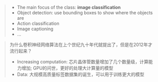 >* The main focus of the class: **image classification**
>* Object detection: use bounding boxes to show where the objects are
>* Action classification
>* Image captioning
>* ...

>为什么卷积神经网络算法在上个世纪九十年代就提出了，但是在2012年才流行起来？
>* Increasing computation: 芯片晶体管数量增加了几个数量级，计算能力增加; GPU的问世，更好的处理大计算量的模型
>* Data: 大规模高质量标签数据集的诞生，可以用于训练更大的模型

